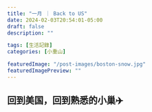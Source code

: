 ```yaml
---
title: "一月 ｜ Back to US"
date: 2024-02-03T20:54:01-05:00
draft: false
description: ""

tags: [生活記錄]
categories: [小重山]

featuredImage: "/post-images/boston-snow.jpg"
featuredImagePreview: ""
---
```


## 回到美国，回到熟悉的小巢✈️
